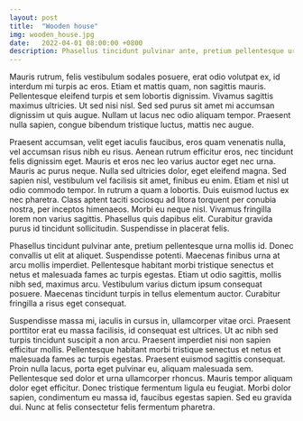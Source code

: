 ```yaml
---
layout: post
title:  "Wooden house"
img: wooden_house.jpg
date:   2022-04-01 08:00:00 +0800
description: Phasellus tincidunt pulvinar ante, pretium pellentesque urna mollis id. Donec convallis ut elit at aliquet. Suspendisse potenti.
---
```


Mauris rutrum, felis vestibulum sodales posuere, erat odio volutpat ex, id interdum mi turpis ac eros. Etiam et mattis quam, non sagittis mauris. Pellentesque eleifend turpis et sem lobortis dignissim. Vivamus sagittis maximus ultricies. Ut sed nisi nisl. Sed sed purus sit amet mi accumsan dignissim ut quis augue. Nullam ut lacus nec odio aliquam tempor. Praesent nulla sapien, congue bibendum tristique luctus, mattis nec augue.

Praesent accumsan, velit eget iaculis faucibus, eros quam venenatis nulla, vel accumsan risus nibh eu risus. Aenean rutrum efficitur eros, nec tincidunt felis dignissim eget. Mauris et eros nec leo varius auctor eget nec urna. Mauris ac purus neque. Nulla sed ultricies dolor, eget eleifend magna. Sed sapien nisl, vestibulum vel facilisis sit amet, finibus eu enim. Etiam et nisl ut odio commodo tempor. In rutrum a quam a lobortis. Duis euismod luctus ex nec pharetra. Class aptent taciti sociosqu ad litora torquent per conubia nostra, per inceptos himenaeos. Morbi eu neque nisl. Vivamus fringilla lorem non varius sagittis. Phasellus quis dapibus elit. Curabitur gravida purus id tincidunt sollicitudin. Suspendisse in placerat felis.

Phasellus tincidunt pulvinar ante, pretium pellentesque urna mollis id. Donec convallis ut elit at aliquet. Suspendisse potenti. Maecenas finibus urna at arcu mollis imperdiet. Pellentesque habitant morbi tristique senectus et netus et malesuada fames ac turpis egestas. Etiam ut odio sagittis, mollis nibh sed, maximus arcu. Vestibulum varius dictum ipsum consequat posuere. Maecenas tincidunt turpis in tellus elementum auctor. Curabitur fringilla a risus eget consequat.

Suspendisse massa mi, iaculis in cursus in, ullamcorper vitae orci. Praesent porttitor erat eu massa facilisis, id consequat est ultrices. Ut ac nibh sed turpis tincidunt suscipit a non arcu. Praesent imperdiet nisi non sapien efficitur mollis. Pellentesque habitant morbi tristique senectus et netus et malesuada fames ac turpis egestas. Praesent euismod sagittis consequat. Proin nulla lacus, porta eget pulvinar eu, aliquam malesuada sem. Pellentesque sed dolor et urna ullamcorper rhoncus. Mauris tempor aliquam dolor eget efficitur. Donec tristique fermentum ligula eu feugiat. Morbi dolor sapien, condimentum eu massa id, faucibus egestas sapien. Sed eu gravida dui. Nunc at felis consectetur felis fermentum pharetra.
